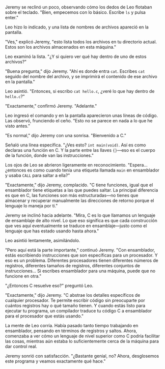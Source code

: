 Jeremy se reclinó un poco, observando cómo los dedos de Leo flotaban sobre el teclado. "Bien, empecemos con lo básico. Escribe `ls` y pulsa enter."

Leo hizo lo indicado, y una lista de nombres de archivos apareció en la pantalla.

"Ves," explicó Jeremy, "esto lista todos los archivos en tu directorio actual. Estos son los archivos almacenados en esta máquina."

Leo examinó la lista. "¿Y si quiero ver qué hay dentro de uno de estos archivos?"

"Buena pregunta," dijo Jeremy. "Ahí es donde entra `cat`. Escribes `cat` seguido del nombre del archivo, y se imprimirá el contenido de ese archivo en la pantalla."

Leo asintió. "Entonces, si escribo `cat hello.c`, ¿veré lo que hay dentro de `hello.c`?"

"Exactamente," confirmó Jeremy. "Adelante."

Leo ingresó el comando y en la pantalla aparecieron unas líneas de código. Las observó, frunciendo el ceño. "Esto no se parece en nada a lo que he visto antes."

"Es normal," dijo Jeremy con una sonrisa. "Bienvenido a C."

Señaló una línea específica. "¿Ves esto? `int main(void)`. Así es como declaras una función en C. Y la parte entre las llaves `{}`—eso es el cuerpo de la función, donde van las instrucciones."

Los ojos de Leo se abrieron ligeramente en reconocimiento. "Espera... ¿entonces es como cuando tenía una etiqueta llamada `main` en ensamblador y usaba `CALL` para saltar a ella?"

"Exactamente," dijo Jeremy, complacido. "C tiene funciones, igual que el ensamblador tiene etiquetas a las que puedes saltar. La principal diferencia es que en C, las funciones son más estructuradas—no tienes que almacenar y recuperar manualmente las direcciones de retorno porque el lenguaje lo maneja por ti."

Jeremy se inclinó hacia adelante. "Mira, C es lo que llamamos un lenguaje de ensamblaje de alto nivel. Lo que eso significa es que cada construcción que ves aquí eventualmente se traduce en ensamblaje—justo como el lenguaje que has estado usando hasta ahora."

Leo asintió lentamente, asimilándolo.

"Pero aquí está la parte importante," continuó Jeremy. "Con ensamblador, estás escribiendo instrucciones que son específicas para un procesador. Y eso es un problema. Diferentes procesadores tienen diferentes números de registros, diferentes tamaños de registros, diferentes conjuntos de instrucciones... Si escribes ensamblador para una máquina, puede que no funcione en otra."

"¿Entonces C resuelve eso?" preguntó Leo.

"Exactamente," dijo Jeremy. "C abstrae los detalles específicos de cualquier procesador. Te permite escribir código sin preocuparte por cuántos registros hay o qué tamaño tienen. Y cuando estás listo para ejecutar tu programa, un compilador traduce tu código C a ensamblador para el procesador que estás usando."

La mente de Leo corría. Había pasado tanto tiempo trabajando en ensamblador, pensando en términos de registros y saltos. Ahora, comenzaba a ver cómo un lenguaje de nivel superior como C podría facilitar las cosas, mientras aún estaba lo suficientemente cerca de la máquina para dar control real.

Jeremy sonrió con satisfacción. "¿Bastante genial, no? Ahora, desglosemos este programa y veamos exactamente qué hace."